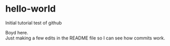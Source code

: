 # hello-world

Initial tutorial test of github

Boyd here.  
Just making a few edits in the README file so I can see how commits work.
